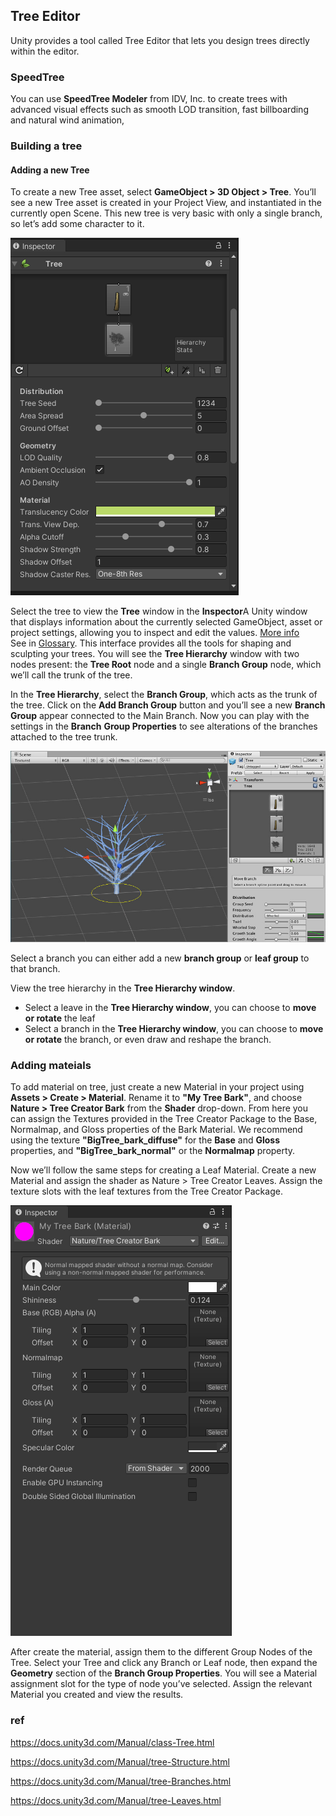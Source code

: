 ## Tree Editor

Unity provides a tool called Tree Editor that lets you design trees directly within the editor.



### SpeedTree

You can use **SpeedTree Modeler** from IDV, Inc. to create trees with advanced visual effects such as smooth LOD
transition, fast billboarding and natural wind animation,
 
 
### Building a tree

#### Adding a new Tree
To create a new Tree asset, select **GameObject > 3D Object > Tree**. You’ll see a new Tree asset is created in your Project View, and instantiated in the currently open Scene. This new tree is very basic with only a single branch, so let’s add some character to it.


![](./img/tree_inspector.png)

Select the tree to view the **Tree** window in the **Inspector**A Unity window that displays information about the currently selected GameObject, asset or project settings, allowing you to inspect and edit the values. [More info](https://docs.unity3d.com/Manual/tree-FirstTree.htmlUsingTheInspector.html)  
See in [Glossary](https://docs.unity3d.com/Manual/tree-FirstTree.htmlGlossary.html#Inspector). This interface provides all the tools for shaping and sculpting your trees. You will see the **Tree Hierarchy** window with two nodes present: the **Tree Root** node and a single **Branch Group** node, which we’ll call the trunk of the tree.

In the **Tree Hierarchy**, select the **Branch Group**, which acts as the trunk of the tree. Click on the **Add Branch Group** button and you’ll see a new **Branch Group** appear connected to the Main Branch. Now you can play with the settings in the **Branch** **Group Properties** to see alterations of the branches attached to the tree trunk.



![](./img/TreeCreator-AddingBranches1.jpg)


Select a branch you can either add a new **branch group** or **leaf group** to that branch. 

View the tree hierarchy in the **Tree Hierarchy window**.


- Select a leave in the **Tree Hierarchy window**, you can choose to **move or rotate** the leaf
- Select a branch in the **Tree Hierarchy window**, you can choose to **move or rotate** the branch, or even draw and reshape the branch.



### Adding mateials

To add material on tree, just create a new Material in your project using **Assets > Create > Material**. Rename it to **"My Tree Bark"**, and choose **Nature > Tree Creator Bark** from the **Shader** drop-down. From here you can assign the Textures
 provided in the Tree Creator Package to the Base, Normalmap, and Gloss properties of the Bark Material. We recommend using the texture **"BigTree_bark_diffuse"** for the **Base** and **Gloss** properties, and **"BigTree_bark_normal"** or the **Normalmap** property.

Now we’ll follow the same steps for creating a Leaf Material. Create a new Material and assign the shader as Nature > Tree Creator Leaves. Assign the texture slots with the leaf textures from the Tree Creator Package.

![](./img/Tree_material.png)

After create the material, assign them to the different Group Nodes of the Tree. Select your Tree and click any Branch or Leaf node, then expand the **Geometry** section of the **Branch Group Properties**. You will see a Material assignment slot for the type of node you’ve selected. Assign the relevant Material you created and view the results.




### ref 
https://docs.unity3d.com/Manual/class-Tree.html

https://docs.unity3d.com/Manual/tree-Structure.html

https://docs.unity3d.com/Manual/tree-Branches.html

https://docs.unity3d.com/Manual/tree-Leaves.html


